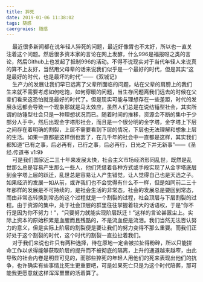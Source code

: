 ```yaml
---
title: 猝死
date: 2019-01-06 11:38:02
tags: 随感
caergroies: 随感
---
```

&nbsp;&nbsp;&nbsp;&nbsp;最近很多新闻都在说年轻人猝死的问题，最近好像胃也不太好，所以也一直关注着这个问题。然后很多资本家的言论在网上发酵，什么996是福报呀之类的言论，然后Github上也发起了抵制996的活动。不得不说现实对于当代年轻人来说真的算不上友好，当然用父母辈的话来说我们似乎是一个最好的时代，但是其实“这是最好的时代，也是最坏的时代”——《双城记》  
&nbsp;&nbsp;&nbsp;&nbsp;生产力的发展让我们早已远离了父辈所面临的问题，站在父辈的肩膀上的我们生来就不需要考虑如何吃饱，如何穿暖的问题，当生存问题离我们远去的时候在父辈们看来这恐怕就是最好的时代了。但是现实可能与理想存在一些差距，时代的发展永远都会导致一个现象那就是马太效应，虽然人们总是在说纺锤型社会，其实所谓的纺锤型社会只是一种理想状况而已。随着时间的推移，资源会不断的集中于少部分人手中，然后出现金字塔形社会，而且是一个很分明的金字塔，金字塔上下层之间存在着明确的割裂，上层不需要看到下层的情况，下层也无法理解和想象上层的生活。如果一直都是这样倒也罢了，在几千年的社会中一直都是这样，其实我们都知道“已有之事，后必再有，已行之事，后必再行，日光之下并无新事”——《圣经.传道书 v1:9》   
&nbsp;&nbsp;&nbsp;&nbsp;可是我们国家近二三十年来发展太快，社会主义市场经济形同乱世，既然是乱世那么总是容易产生那么一些人，他们凭借着各种方式或手段实现了从金字塔底层到金字塔上层的跃迁，乱世总是容易让人产生错觉，让人觉得自己也是天选之子。如果经济的发展一如从前，或许我们也不会觉得有什么不一样，但是如同前二三十年那样的发展是不可持续的，是社会生活的非常态，社会的发展总是要回到常态，而由非常态转换到常态的这个过程就是一个割裂的过程，社会顶层与下层割裂的过程。由于资源的集中，处于社会顶层的群里往往掌握着较大的话语权，于是“你不行是因为你不努力！”，“只要努力就能实现阶层跃迁！”这样的言论甚嚣尘上。实际上资本的原始积累是血腥而且残酷的，不是流血便是流泪。我们当然无法否认努力的意义，但是实际上阶层的割裂便是要让我们的努力变得不那么重要。而我们正好处于这个割裂的时代，这个时代的割裂一直拉扯着我们。  
&nbsp;&nbsp;&nbsp;&nbsp;对于我们来说也许只有两种选择，待在原地一定会被拉扯得粉碎，所以只能拼命工作以求得能够获取阶层的提升而不被彻底的隔离，上升的通道越来越窄，由此导致的社会内卷是明显可见的，而那些猝死的年轻人用他们的死来表现出他们的抗争，也许确实有些事情比死生更重要吧，可是如果死亡只是为这个时代陪葬，那可能我更愿意就这样浑浑噩噩的活着算了。
